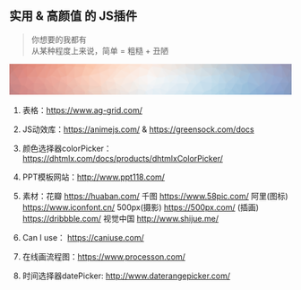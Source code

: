 ## 实用 & 高颜值 的 JS插件

> 你想要的我都有    
> 从某种程度上来说，简单 = 粗糙 + 丑陋

<img src="colors.png">

1. 表格：https://www.ag-grid.com/

2. JS动效库：https://animejs.com/  &  https://greensock.com/docs

3. 颜色选择器colorPicker：https://dhtmlx.com/docs/products/dhtmlxColorPicker/

4. PPT模板网站：http://www.ppt118.com/

5. 素材：花瓣 https://huaban.com/ 千图 https://www.58pic.com/ 阿里(图标) https://www.iconfont.cn/ 
   500px(摄影) https://500px.com/ (插画) https://dribbble.com/ 视觉中国 http://www.shijue.me/

6. Can I use： https://caniuse.com/

7. 在线画流程图：https://www.processon.com/

8. 时间选择器datePicker: http://www.daterangepicker.com/
